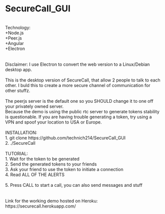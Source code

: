 # SecureCall_GUI
<br>
Technology:<br>
+Node.js<br>
+Peer.js<br>
+Angular<br>
+Electron<br>
<br>
<br>
Disclaimer: I use Electron to convert the web version to a Linux/Debian desktop app.
<br>
<br>
This is the desktop version of SecureCall, that allow 2 people to talk to each other. I buld this to create a more secure channel of communication for other stuffz.<br>
<br>
The peerjs server is the default one so you SHOULD change it to one off your privately owned server.<br>
Because the demo is using the public rtc server to generate tokens stability is questionable. If you are having trouble generating a token, try using a VPN and spoof your location to USA or Europe.
<br>
<br>
INSTALLATION:<br>
1. git clone https://github.com/technich214/SecureCall_GUI<br>
2. ./SecureCall<br>
<br>
TUTORIAL:<br>
1. Wait for the token to be generated<br>
2. Send the generated tokens to your friends<br>
3. Ask your friend to use the token to initiate a connection<br>
4. Read ALL OF THE ALERTS<br><br>
5. Press CALL to start a call, you can also send messages and stuff<br>
<br>
<br>
Link for the working demo hosted on Heroku: https://securecall.herokuapp.com/

